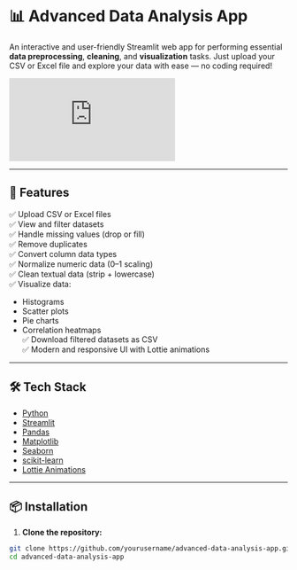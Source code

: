 # 📊 Advanced Data Analysis App

An interactive and user-friendly Streamlit web app for performing essential **data preprocessing**, **cleaning**, and **visualization** tasks. Just upload your CSV or Excel file and explore your data with ease — no coding required!

![Demo Animation](https://assets5.lottiefiles.com/packages/lf20_jcikwtux.json)

---

## 🚀 Features

✅ Upload CSV or Excel files  
✅ View and filter datasets  
✅ Handle missing values (drop or fill)  
✅ Remove duplicates  
✅ Convert column data types  
✅ Normalize numeric data (0–1 scaling)  
✅ Clean textual data (strip + lowercase)  
✅ Visualize data:
- Histograms  
- Scatter plots  
- Pie charts  
- Correlation heatmaps  
✅ Download filtered datasets as CSV  
✅ Modern and responsive UI with Lottie animations

---

## 🛠️ Tech Stack

- [Python](https://www.python.org/)
- [Streamlit](https://streamlit.io/)
- [Pandas](https://pandas.pydata.org/)
- [Matplotlib](https://matplotlib.org/)
- [Seaborn](https://seaborn.pydata.org/)
- [scikit-learn](https://scikit-learn.org/)
- [Lottie Animations](https://lottiefiles.com/)

---

## 📦 Installation

1. **Clone the repository:**
```bash
git clone https://github.com/yourusername/advanced-data-analysis-app.git
cd advanced-data-analysis-app
